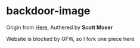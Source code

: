 # backdoor-image
Origin from [Here](https://code.launchpad.net/~smoser/+junk/backdoor-image), 
Authered by **Scott Moser**

Website is blocked by GFW, so I fork one piece here
